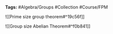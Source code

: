 **Tags:**  #Algebra/Groups #Collection #Course/FPM  

![[Prime size group theorem#^19c56f]]

![[Group size Abelian Theorem#^f0b841]]

